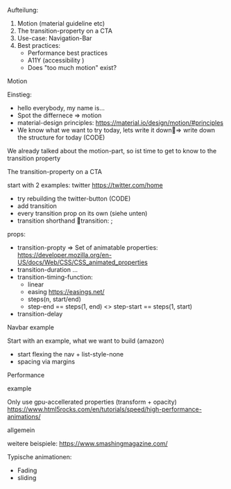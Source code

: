 
Aufteilung:

1. Motion (material guideline etc)
2. The transition-property on a CTA
3. Use-case: Navigation-Bar
4. Best practices:
	- Performance best practices
	- A11Y (accessibility )
	- Does "too much motion" exist?

Motion

Einstieg:
- hello everybody, my name is…
- Spot the differnece => motion
- material-design principles: https://material.io/design/motion/#principles
- We know what we want to try today, lets write it down=> write down the structure for today (CODE)

We already talked about the motion-part, so ist time to get to know to the transition property

The transition-property on a CTA

start with 2 examples: twitter https://twitter.com/home

- try rebuilding the twitter-button (CODE)
- add transition 
- every transition prop on its own (siehe unten)
- transition shorthand transition: <property> <duration> <timing-function> <delay>;
	

props:
- transition-propty => Set of animatable properties: https://developer.mozilla.org/en-US/docs/Web/CSS/CSS_animated_properties
- transition-duration …
- transition-timing-function: 
	- linear 
	- easing https://easings.net/
	- steps(n, start/end)
	- step-end == steps(1, end) <> step-start == steps(1, start)
- transition-delay
		

Navbar example

Start with an example, what we want to build (amazon)

- start flexing the nav + list-style-none
- spacing via margins


Performance

example

Only use gpu-accellerated properties (transform + opacity)
https://www.html5rocks.com/en/tutorials/speed/high-performance-animations/



allgemein

weitere beispiele: https://www.smashingmagazine.com/


Typische animationen:
- Fading
- sliding



